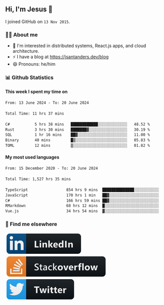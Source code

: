 ## Hi, I'm Jesus 👋

I joined GitHub on `13 Nov 2015`.

<!-- Talking about you -->

### 👨‍💻 About me

- 👦 I'm interested in distributed systems, React.js apps, and cloud architecture.
- ⚡️ I have a blog at <https://jsantanders.dev/blog>
- 😄 Pronouns: he/him

### 📊 Github Statistics

#### This week I spent my time on

<!--START_SECTION:weekly-->

```txt
From: 13 June 2024 - To: 20 June 2024

Total Time: 11 hrs 37 mins

C#           5 hrs 38 mins   ████████████░░░░░░░░░░░░░   48.52 %
Rust         3 hrs 30 mins   ███████▓░░░░░░░░░░░░░░░░░   30.19 %
SQL          1 hr 16 mins    ██▓░░░░░░░░░░░░░░░░░░░░░░   11.00 %
Binary       40 mins         █▒░░░░░░░░░░░░░░░░░░░░░░░   05.83 %
TOML         12 mins         ▒░░░░░░░░░░░░░░░░░░░░░░░░   01.82 %
```

<!--END_SECTION:weekly-->

#### My most used languages

<!--START_SECTION:alltime-->

```txt
From: 15 December 2020 - To: 20 June 2024

Total Time: 1,527 hrs 35 mins

TypeScript                 854 hrs 9 mins  ██████████████░░░░░░░░░░░   55.92 %
JavaScript                 170 hrs 1 min   ██▓░░░░░░░░░░░░░░░░░░░░░░   11.13 %
C#                         166 hrs 59 mins ██▓░░░░░░░░░░░░░░░░░░░░░░   10.93 %
RMarkdown                  68 hrs 12 mins  █░░░░░░░░░░░░░░░░░░░░░░░░   04.46 %
Vue.js                     34 hrs 54 mins  ▓░░░░░░░░░░░░░░░░░░░░░░░░   02.29 %
```

<!--END_SECTION:alltime-->

### 📢 Find me elsewhere

<p>
  <a target="_blank" href="https://linkedin.com/in/jsantanders">
    <img src="https://github.com/jsantanders/jsantanders/blob/master/img/linkedin.svg" alt="LinkedIn" style="vertical-align:top; margin:4px">
  </a>
  
  <a target="_blank" href="https://stackoverflow.com/users/7318331/jesus-santander">
    <img src="https://github.com/jsantanders/jsantanders/blob/master/img/stackoverflow.svg" alt="StackOverflow" style="vertical-align:top; margin:4px">
  </a>
  
  <a target="_blank" href="http://twitter.com/jsantanders">
    <img src="https://github.com/jsantanders/jsantanders/blob/master/img/twitter.svg" alt="Twitter" style="vertical-align:top; margin:4px">
  </a>
</p>
